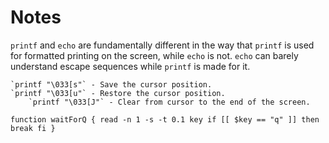 # Notes

`printf` and `echo` are fundamentally different in the way that `printf` is used for formatted printing on the screen, while `echo` is not. `echo` can barely understand escape sequences while `printf` is made for it.

	`printf "\033[s"` - Save the cursor position.
	`printf "\033[u"` - Restore the cursor position.
        `printf "\033[J"` - Clear from cursor to the end of the screen.


`function waitForQ
{
        read -n 1 -s -t 0.1 key
        if [[ $key == "q" ]]
        then
            break
        fi
}`

